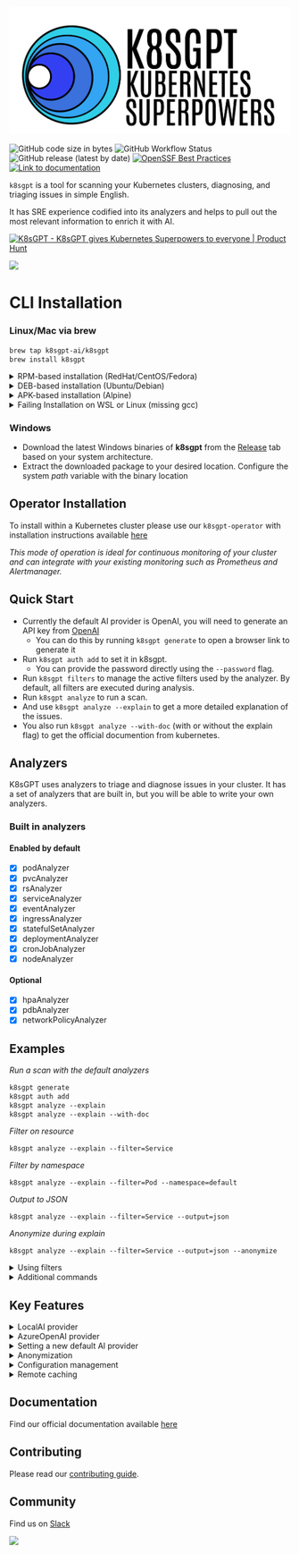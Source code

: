 <picture>
  <source media="(prefers-color-scheme: dark)" srcset="./images/banner-white.png" width="600px;">
  <img alt="Text changing depending on mode. Light: 'So light!' Dark: 'So dark!'" src="./images/banner-black.png" width="600px;">
</picture>
<br/>

![GitHub code size in bytes](https://img.shields.io/github/languages/code-size/k8sgpt-ai/k8sgpt)
![GitHub Workflow Status](https://img.shields.io/github/actions/workflow/status/k8sgpt-ai/k8sgpt/release.yaml)
![GitHub release (latest by date)](https://img.shields.io/github/v/release/k8sgpt-ai/k8sgpt)
[![OpenSSF Best Practices](https://bestpractices.coreinfrastructure.org/projects/7272/badge)](https://bestpractices.coreinfrastructure.org/projects/7272)
[![Link to documentation](https://img.shields.io/static/v1?label=%F0%9F%93%96&message=Documentation&color=blue)](https://docs.k8sgpt.ai/)

`k8sgpt` is a tool for scanning your Kubernetes clusters, diagnosing, and triaging issues in simple English.

It has SRE experience codified into its analyzers and helps to pull out the most relevant information to enrich it with AI.

<a href="https://www.producthunt.com/posts/k8sgpt?utm_source=badge-featured&utm_medium=badge&utm_souce=badge-k8sgpt" target="_blank"><img src="https://api.producthunt.com/widgets/embed-image/v1/featured.svg?post_id=389489&theme=light" alt="K8sGPT - K8sGPT&#0032;gives&#0032;Kubernetes&#0032;Superpowers&#0032;to&#0032;everyone | Product Hunt" style="width: 250px; height: 54px;" width="250" height="54" /></a>

<img src="images/demo4.gif" width=650px; />

# CLI Installation


### Linux/Mac via brew

```
brew tap k8sgpt-ai/k8sgpt
brew install k8sgpt
```

<details>
  <summary>RPM-based installation (RedHat/CentOS/Fedora)</summary>

  **32 bit:**
  <!---x-release-please-start-version-->
  ```
  curl -LO https://github.com/k8sgpt-ai/k8sgpt/releases/download/v0.3.11/k8sgpt_386.rpm
  sudo rpm -ivh k8sgpt_386.rpm
  ```
  <!---x-release-please-end-->

  **64 bit:**

  <!---x-release-please-start-version-->
  ```
  curl -LO https://github.com/k8sgpt-ai/k8sgpt/releases/download/v0.3.11/k8sgpt_amd64.rpm
  sudo rpm -ivh -i k8sgpt_amd64.rpm
  ```
  <!---x-release-please-end-->
</details>

<details>
  <summary>DEB-based installation (Ubuntu/Debian)</summary>

  **32 bit:**
  <!---x-release-please-start-version-->
  ```
  curl -LO https://github.com/k8sgpt-ai/k8sgpt/releases/download/v0.3.11/k8sgpt_386.deb
  sudo dpkg -i k8sgpt_386.deb
  ```
  <!---x-release-please-end-->
  **64 bit:**

  <!---x-release-please-start-version-->
  ```
  curl -LO https://github.com/k8sgpt-ai/k8sgpt/releases/download/v0.3.11/k8sgpt_amd64.deb
  sudo dpkg -i k8sgpt_amd64.deb
  ```
  <!---x-release-please-end-->
</details>

<details>

  <summary>APK-based installation (Alpine)</summary>

  **32 bit:**
  <!---x-release-please-start-version-->
  ```
  curl -LO https://github.com/k8sgpt-ai/k8sgpt/releases/download/v0.3.11/k8sgpt_386.apk
  apk add k8sgpt_386.apk
  ```
  <!---x-release-please-end-->
  **64 bit:**
  <!---x-release-please-start-version-->
  ```
  curl -LO https://github.com/k8sgpt-ai/k8sgpt/releases/download/v0.3.11/k8sgpt_amd64.apk
  apk add k8sgpt_amd64.apk
  ```
  <!---x-release-please-end-->x
</details>

<details>
  <summary>Failing Installation on WSL or Linux (missing gcc)</summary>
  When installing Homebrew on WSL or Linux, you may encounter the following error:

  ```
  ==> Installing k8sgpt from k8sgpt-ai/k8sgpt Error: The following formula cannot be installed from a bottle and must be
  built from the source. k8sgpt Install Clang or run brew install gcc.
  ```

If you install gcc as suggested, the problem will persist. Therefore, you need to install the build-essential package.
  ```
     sudo apt-get update
     sudo apt-get install build-essential
  ```
</details>


### Windows

* Download the latest Windows binaries of **k8sgpt** from the [Release](https://github.com/k8sgpt-ai/k8sgpt/releases)
  tab based on your system architecture.
* Extract the downloaded package to your desired location. Configure the system *path* variable with the binary location

## Operator Installation

To install within a Kubernetes cluster please use our `k8sgpt-operator` with installation instructions available [here](https://github.com/k8sgpt-ai/k8sgpt-operator)

_This mode of operation is ideal for continuous monitoring of your cluster and can integrate with your existing monitoring such as Prometheus and Alertmanager._


## Quick Start

* Currently the default AI provider is OpenAI, you will need to generate an API key from [OpenAI](https://openai.com)
  * You can do this by running `k8sgpt generate` to open a browser link to generate it
* Run `k8sgpt auth add` to set it in k8sgpt.
  * You can provide the password directly using the `--password` flag.
* Run `k8sgpt filters` to manage the active filters used by the analyzer. By default, all filters are executed during analysis.
* Run `k8sgpt analyze` to run a scan.
* And use `k8sgpt analyze --explain` to get a more detailed explanation of the issues.
* You also run `k8sgpt analyze --with-doc` (with or without the explain flag) to get the official documention from kubernetes.

## Analyzers

K8sGPT uses analyzers to triage and diagnose issues in your cluster. It has a set of analyzers that are built in, but
you will be able to write your own analyzers.

### Built in analyzers

#### Enabled by default

- [x] podAnalyzer
- [x] pvcAnalyzer
- [x] rsAnalyzer
- [x] serviceAnalyzer
- [x] eventAnalyzer
- [x] ingressAnalyzer
- [x] statefulSetAnalyzer
- [x] deploymentAnalyzer
- [x] cronJobAnalyzer
- [x] nodeAnalyzer

#### Optional

- [x] hpaAnalyzer
- [x] pdbAnalyzer
- [x] networkPolicyAnalyzer

## Examples

_Run a scan with the default analyzers_

```
k8sgpt generate
k8sgpt auth add
k8sgpt analyze --explain
k8sgpt analyze --explain --with-doc
```

_Filter on resource_

```
k8sgpt analyze --explain --filter=Service
```

_Filter by namespace_
```
k8sgpt analyze --explain --filter=Pod --namespace=default
```

_Output to JSON_

```
k8sgpt analyze --explain --filter=Service --output=json
```

_Anonymize during explain_

```
k8sgpt analyze --explain --filter=Service --output=json --anonymize
```

<details>
<summary> Using filters </summary>

_List filters_

```
k8sgpt filters list
```

_Add default filters_

```
k8sgpt filters add [filter(s)]
```

### Examples :

- Simple filter : `k8sgpt filters add Service`
- Multiple filters : `k8sgpt filters add Ingress,Pod`

_Remove default filters_

```
k8sgpt filters remove [filter(s)]
```

### Examples :

- Simple filter : `k8sgpt filters remove Service`
- Multiple filters : `k8sgpt filters remove Ingress,Pod`

</details>

<details>

<summary> Additional commands </summary>

_List configured backends_

```
k8sgpt auth list
```

_Update configured backends_

```
k8sgpt auth update $MY_BACKEND1,$MY_BACKEND2..
```

_Remove configured backends_

```
k8sgpt auth remove $MY_BACKEND1,$MY_BACKEND2..
```

_List integrations_

```
k8sgpt integrations list
```

_Activate integrations_

```
k8sgpt integrations activate [integration(s)]
```

_Use integration_

```
k8sgpt analyze --filter=[integration(s)]
```

_Deactivate integrations_

```
k8sgpt integrations deactivate [integration(s)]
```

_Serve mode_

```
k8sgpt serve
```

_Analysis with serve mode_

```
curl -X GET "http://localhost:8080/analyze?namespace=k8sgpt&explain=false"
```
</details>


## Key Features

<details>
<summary> LocalAI provider </summary>

To run local models, it is possible to use OpenAI compatible APIs, for instance [LocalAI](https://github.com/go-skynet/LocalAI) which uses [llama.cpp](https://github.com/ggerganov/llama.cpp) and [ggml](https://github.com/ggerganov/ggml) to run inference on consumer-grade hardware. Models supported by LocalAI for instance are Vicuna, Alpaca, LLaMA, Cerebras, GPT4ALL, GPT4ALL-J and koala.


To run local inference, you need to download the models first, for instance you can find `ggml` compatible models in [huggingface.com](https://huggingface.co/models?search=ggml) (for example vicuna, alpaca and koala).

### Start the API server

To start the API server, follow the instruction in [LocalAI](https://github.com/go-skynet/LocalAI#example-use-gpt4all-j-model).

### Run k8sgpt

To run k8sgpt, run `k8sgpt auth add` with the `localai` backend:

```
k8sgpt auth add --backend localai --model <model_name> --baseurl http://localhost:8080/v1
```

Now you can analyze with the `localai` backend:

```
k8sgpt analyze --explain --backend localai
```

</details>

<details>
<summary> AzureOpenAI provider </summary>

<em>Prerequisites:</em> an Azure OpenAI deployment is needed, please visit MS official [documentation](https://learn.microsoft.com/en-us/azure/cognitive-services/openai/how-to/create-resource?pivots=web-portal#create-a-resource) to create your own.

To authenticate with k8sgpt, you will need the Azure OpenAI endpoint of your tenant `"https://your Azure OpenAI Endpoint"`, the api key to access your deployment, the deployment name of your model and the model name itself.


To run k8sgpt, run `k8sgpt auth` with the `azureopenai` backend:
```
k8sgpt auth add --backend azureopenai --baseurl https://<your Azure OpenAI endpoint> --engine <deployment_name> --model <model_name>
```
Lastly, enter your Azure API key, after the prompt.

Now you are ready to analyze with the azure openai backend:
```
k8sgpt analyze --explain --backend azureopenai
```



</details>

<details>
<summary>Setting a new default AI provider</summary>

There may be scenarios where you wish to have K8sGPT plugged into several default AI providers. In this case you may wish to use one as a new default, other than OpenAI which is the project default.

_To view available providers_

```
k8sgpt auth list
Default:
> openai
Active:
> openai
> azureopenai
Unused:
> localai
> noopai

```


_To set a new default provider_

```
k8sgpt auth default -p azureopenai
Default provider set to azureopenai
```


</details>


<details>

With this option, the data is anonymized before being sent to the AI Backend. During the analysis execution, `k8sgpt` retrieves sensitive data (Kubernetes object names, labels, etc.). This data is masked when sent to the AI backend and replaced by a key that can be used to de-anonymize the data when the solution is returned to the user.


<summary> Anonymization </summary>

1. Error reported during analysis:
```bash
Error: HorizontalPodAutoscaler uses StatefulSet/fake-deployment as ScaleTargetRef which does not exist.
```

2. Payload sent to the AI backend:
```bash
Error: HorizontalPodAutoscaler uses StatefulSet/tGLcCRcHa1Ce5Rs as ScaleTargetRef which does not exist.
```

3. Payload returned by the AI:
```bash
The Kubernetes system is trying to scale a StatefulSet named tGLcCRcHa1Ce5Rs using the HorizontalPodAutoscaler, but it cannot find the StatefulSet. The solution is to verify that the StatefulSet name is spelled correctly and exists in the same namespace as the HorizontalPodAutoscaler.
```

4. Payload returned to the user:
```bash
The Kubernetes system is trying to scale a StatefulSet named fake-deployment using the HorizontalPodAutoscaler, but it cannot find the StatefulSet. The solution is to verify that the StatefulSet name is spelled correctly and exists in the same namespace as the HorizontalPodAutoscaler.
```

**Anonymization does not currently apply to events.**

### More details on *Anonymization does not currently apply to events*.

*In a few analysers like Pod, we feed to the AI backend the event messages which are not known beforehand thus we are not masking them for the **time being**.*

- The following are the list of analysers in which data is **being masked**:-

  - Statefulset
  - Service
  - PodDisruptionBudget
  - Node
  - NetworkPolicy
  - Ingress
  - HPA
  - Deployment
  - Cronjob

- The following are the list of analysers in which data is **not being masked**:-

  - RepicaSet
  - PersistentVolumeClaim
  - Pod
  - **_*Events_**

***Note**:
  - k8gpt will not mask the above analysers because they do not send any identifying information except **Events** analyser.
  - Masking for **Events** analyser is scheduled for 2023 Q4, k8gpt V2 version. _Further research has to be made to understand the patterns and be able to mask the sensitive parts of an event like pod name, namespace etc._

- The following are the list of fields which are not **being masked**:-

  - Describe
  - ObjectStatus
  - Replicas
  - ContainerStatus
  - **_*Event Message_**
  - ReplicaStatus
  - Count (Pod)

***Note**:
  - It is quite possible the payload of the event message might have something like "super-secret-project-pod-X crashed" which we don't currently redact _(Scheduled for 2023 Q4 V2 release)_.

### Proceed with care

  - The K8gpt team recommends using an entirely different backend **(a local model) in critical production environments**. By using a local model, you can rest assured that everything stays within your DMZ, and nothing is leaked.
  - If there is any uncertainty about the possibility of sending data to a public LLM (open AI, Azure AI) and it poses a risk to business-critical operations, then, in such cases, the use of public LLM should be avoided based on personal assessment and the jurisdiction of risks involved.


</details>

<details>
<summary> Configuration management</summary>
`k8sgpt` stores config data in the `$XDG_CONFIG_HOME/k8sgpt/k8sgpt.yaml` file. The data is stored in plain text, including your OpenAI key.

Config file locations:
| OS      | Path                                             |
| ------- | ------------------------------------------------ |
| MacOS   | ~/Library/Application Support/k8sgpt/k8sgpt.yaml |
| Linux   | ~/.config/k8sgpt/k8sgpt.yaml                     |
| Windows | %LOCALAPPDATA%/k8sgpt/k8sgpt.yaml                |
</details>

<details>
There may be scenarios where caching remotely is prefered.
In these scenarios K8sGPT supports AWS S3 Integration.

<summary> Remote caching </summary>

 _As a prerequisite `AWS_ACCESS_KEY_ID` and `AWS_SECRET_ACCESS_KEY` are required as environmental variables._

_Adding a remote cache_
Note: this will create the bucket if it does not exist
```
k8sgpt cache add --region <aws region> --bucket <name>
```

_Listing cache items_
```
k8sgpt cache list
```

_Removing the remote cache_
Note: this will not delete the bucket
```
k8sgpt cache remove --bucket <name>
```
</details>


## Documentation

Find our official documentation available [here](https://docs.k8sgpt.ai)


## Contributing

Please read our [contributing guide](./CONTRIBUTING.md).
## Community
Find us on [Slack](https://join.slack.com/t/k8sgpt/shared_invite/zt-1rwe5fpzq-VNtJK8DmYbbm~iWL1H34nw)

<a href="https://github.com/k8sgpt-ai/k8sgpt/graphs/contributors">
  <img src="https://contrib.rocks/image?repo=k8sgpt-ai/k8sgpt" />
</a>
